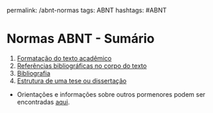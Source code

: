 permalink: /abnt-normas
tags: ABNT
hashtags: #ABNT

# Normas ABNT - Sumário

1. [Formatação do texto acadêmico](abnt-formatação)
2. [Referências bibliográficas no corpo do texto](abnt-biblio-corpo)
3. [Bibliografia](abnt-biblio)
4. [Estrutura de uma tese ou dissertação](abnt-estrutura)


- Orientações e informações sobre outros pormenores podem ser encontradas [aqui](http://portal.pucminas.br/imagedb/documento/DOC_DSC_NOME_ARQUI20160217102425.pdf).
